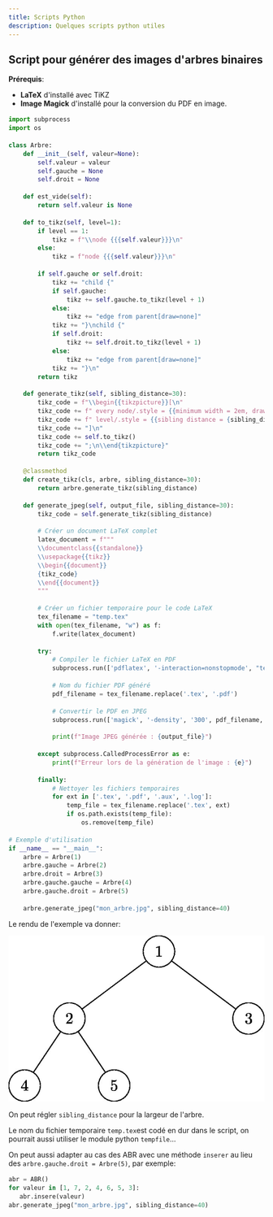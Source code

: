 ```yaml
---
title: Scripts Python
description: Quelques scripts python utiles
---
```


## Script pour générer des images d'arbres binaires

**Prérequis**:

- **LaTeX** d'installé avec TiKZ
- **Image Magick** d'installé pour la conversion du PDF en image.

```python
import subprocess
import os

class Arbre:
    def __init__(self, valeur=None):
        self.valeur = valeur
        self.gauche = None
        self.droit = None

    def est_vide(self):
        return self.valeur is None

    def to_tikz(self, level=1):
        if level == 1:
            tikz = f"\\node {{{self.valeur}}}\n"
        else:
            tikz = f"node {{{self.valeur}}}\n"

        if self.gauche or self.droit:
            tikz += "child {"
            if self.gauche:
                tikz += self.gauche.to_tikz(level + 1)
            else:
                tikz += "edge from parent[draw=none]"
            tikz += "}\nchild {"
            if self.droit:
                tikz += self.droit.to_tikz(level + 1)
            else:
                tikz += "edge from parent[draw=none]"
            tikz += "}\n"
        return tikz

    def generate_tikz(self, sibling_distance=30):
        tikz_code = f"\\begin{{tikzpicture}}[\n"
        tikz_code += f" every node/.style = {{minimum width = 2em, draw, circle}},\n"
        tikz_code += f" level/.style = {{sibling distance = {sibling_distance}mm/#1}}\n"
        tikz_code += "]\n"
        tikz_code += self.to_tikz()
        tikz_code += ";\n\\end{tikzpicture}"
        return tikz_code

    @classmethod
    def create_tikz(cls, arbre, sibling_distance=30):
        return arbre.generate_tikz(sibling_distance)

    def generate_jpeg(self, output_file, sibling_distance=30):
        tikz_code = self.generate_tikz(sibling_distance)

        # Créer un document LaTeX complet
        latex_document = f"""
        \\documentclass{{standalone}}
        \\usepackage{{tikz}}
        \\begin{{document}}
        {tikz_code}
        \\end{{document}}
        """

        # Créer un fichier temporaire pour le code LaTeX
        tex_filename = "temp.tex"
        with open(tex_filename, "w") as f:
            f.write(latex_document)

        try:
            # Compiler le fichier LaTeX en PDF
            subprocess.run(['pdflatex', '-interaction=nonstopmode', "temp.tex"], check=True, capture_output=True)

            # Nom du fichier PDF généré
            pdf_filename = tex_filename.replace('.tex', '.pdf')

            # Convertir le PDF en JPEG
            subprocess.run(['magick', '-density', '300', pdf_filename, '-quality', '90', output_file], check=True)

            print(f"Image JPEG générée : {output_file}")

        except subprocess.CalledProcessError as e:
            print(f"Erreur lors de la génération de l'image : {e}")

        finally:
            # Nettoyer les fichiers temporaires
            for ext in ['.tex', '.pdf', '.aux', '.log']:
                temp_file = tex_filename.replace('.tex', ext)
                if os.path.exists(temp_file):
                    os.remove(temp_file)

# Exemple d'utilisation
if __name__ == "__main__":
    arbre = Arbre(1)
    arbre.gauche = Arbre(2)
    arbre.droit = Arbre(3)
    arbre.gauche.gauche = Arbre(4)
    arbre.gauche.droit = Arbre(5)

    arbre.generate_jpeg("mon_arbre.jpg", sibling_distance=40)
```

Le rendu de l'exemple va donner:

![](./mon_arbre.jpg)

On peut régler `sibling_distance` pour la largeur de l'arbre.

Le nom du fichier temporaire `temp.tex`est codé en dur dans le script, on pourrait aussi utiliser le module python `tempfile`...

On peut aussi adapter au cas des ABR avec une méthode `inserer` au lieu des `arbre.gauche.droit = Arbre(5)`, par exemple:

```python
abr = ABR()
for valeur in [1, 7, 2, 4, 6, 5, 3]:
   abr.insere(valeur)
abr.generate_jpeg("mon_arbre.jpg", sibling_distance=40)
```
